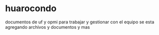 # huarocondo
documentos de uf y opmi para trabajar y gestionar con el equipo
se esta agregando archivos y documentos y mas